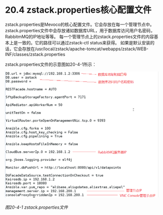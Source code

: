 # 20.4 zstack.properties核心配置文件

zstack.properties是Mevoco的核心配置文件。它会存放在每一个管理节点中。 zstack.properties文件中会存放诸如数据库URL，用于数据库访问用户名密码，RabbitmMQ的IP地址等等。 每一个管理节点上的zstack.properties文件的内容基本上是一致的。它的路径可以通过zstack-ctl status来获得。 如果是默认安装的话，它会存放在/usr/local/zstack/apache-tomcat/webapps/zstack/WEB-INF/classes/zstack.properties

zstack.properties文件的示意图如20-4-1所示：

![png](../images/20-4-1.png "图20-4-1  zstack.properties文件")
###### 图20-4-1  zstack.properties文件

